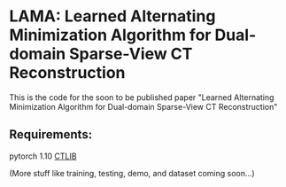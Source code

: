 # LAMA: Learned Alternating Minimization Algorithm for Dual-domain Sparse-View CT Reconstruction

This is the code for the soon to be published paper "Learned Alternating Minimization Algorithm for Dual-domain Sparse-View CT Reconstruction"


## Requirements:
pytorch 1.10
[CTLIB](https://github.com/xwj01/CTLIB)

(More stuff like training, testing, demo, and dataset coming soon...)
